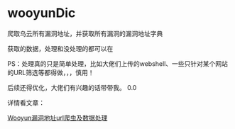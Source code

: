 # wooyunDic
爬取乌云所有漏洞地址，并获取所有漏洞的漏洞地址字典


获取的数据，处理和没处理的都可以在

PS：处理真的只是简单处理，比如大佬们上传的webshell、一些只针对某个网站的URL筛选等都得做，，，慎用！

后续还得优化，大佬们有兴趣的话带带我。 0.0

详情看文章：

[Wooyun漏洞地址url爬虫及数据处理](http://byd.dropsec.xyz/2018/03/28/Wooyun%E6%BC%8F%E6%B4%9E%E5%9C%B0%E5%9D%80url%E7%88%AC%E8%99%AB%E5%8F%8A%E6%95%B0%E6%8D%AE%E5%A4%84%E7%90%86/)
